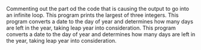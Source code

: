 Commenting out the part od the code that is causing the output to go into an infinite loop.
This program prints the largest of three integers.
This program converts a date to the day of year and determines how many days are left in the year, taking leap year into consideration.
This program converts a date to the day of year and determines how many days are left in the year, taking leap year into consideration.
